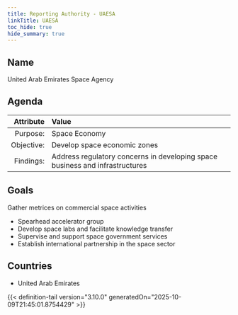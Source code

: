```yaml
---
title: Reporting Authority - UAESA
linkTitle: UAESA
toc_hide: true
hide_summary: true
---
```

<!-- This is generated by the MarsSim HelpGenertor, do not edit. -->

## Name
United Arab Emirates Space Agency

## Agenda

| Attribute      | Value |
|--------:|:------|
|Purpose:|Space Economy|
|Objective:|Develop space economic zones|
|Findings:|Address regulatory concerns in developing space business and infrastructures|

## Goals

Gather metrices on commercial space activities

* Spearhead accelerator group
* Develop space labs and facilitate knowledge transfer
* Supervise and support space government services
* Establish international partnership in the space sector

## Countries

* United Arab Emirates


{{< definition-tail version="3.10.0" generatedOn="2025-10-09T21:45:01.8754429" >}}

